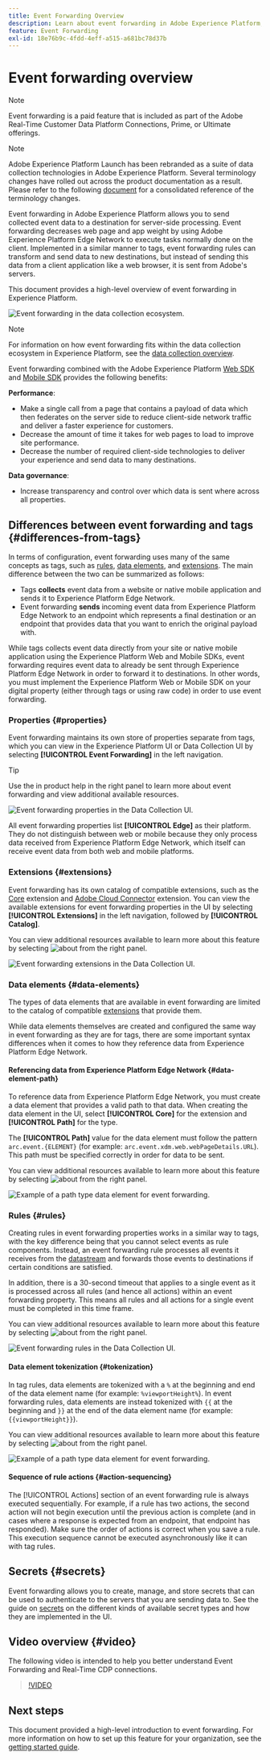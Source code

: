 ```yaml
---
title: Event Forwarding Overview
description: Learn about event forwarding in Adobe Experience Platform, which allows you to use the Experience Platform Edge Network to execute tasks without changing your tag implementation.
feature: Event Forwarding
exl-id: 18e76b9c-4fdd-4eff-a515-a681bc78d37b
---
```

# Event forwarding overview

>[!NOTE]
>
>Event forwarding is a paid feature that is included as part of the Adobe Real-Time Customer Data Platform Connections, Prime, or Ultimate offerings.

>[!NOTE]
>
>Adobe Experience Platform Launch has been rebranded as a suite of data collection technologies in Adobe Experience Platform. Several terminology changes have rolled out across the product documentation as a result. Please refer to the following [document](../../term-updates.md) for a consolidated reference of the terminology changes.

Event forwarding in Adobe Experience Platform allows you to send collected event data to a destination for server-side processing. Event forwarding decreases web page and app weight by using Adobe Experience Platform Edge Network to execute tasks normally done on the client. Implemented in a similar manner to tags, event forwarding rules can transform and send data to new destinations, but instead of sending this data from a client application like a web browser, it is sent from Adobe's servers.

This document provides a high-level overview of event forwarding in Experience Platform.

![Event forwarding in the data collection ecosystem.](../../../collection/images/home/event-forwarding.png)

>[!NOTE]
>
>For information on how event forwarding fits within the data collection ecosystem in Experience Platform, see the [data collection overview](../../../collection/home.md).

Event forwarding combined with the Adobe Experience Platform [Web SDK](/help/web-sdk/home.md) and [Mobile SDK](https://experienceleague.adobe.com/docs/platform-learn/data-collection/mobile-sdk/overview.html) provides the following benefits:

**Performance**:

* Make a single call from a page that contains a payload of data which then federates on the server side to reduce client-side network traffic and deliver a faster experience for customers.
* Decrease the amount of time it takes for web pages to load to improve site performance.
* Decrease the number of required client-side technologies to deliver your experience and send data to many destinations.

**Data governance**:

* Increase transparency and control over which data is sent where across all properties.

## Differences between event forwarding and tags {#differences-from-tags}

In terms of configuration, event forwarding uses many of the same concepts as tags, such as [rules](../managing-resources/rules.md), [data elements](../managing-resources/data-elements.md), and [extensions](../managing-resources/extensions/overview.md). The main difference between the two can be summarized as follows: 

* Tags **collects** event data from a website or native mobile application and sends it to Experience Platform Edge Network.
* Event forwarding **sends** incoming event data from Experience Platform Edge Network to an endpoint which represents a final destination or an endpoint that provides data that you want to enrich the original payload with.

While tags collects event data directly from your site or native mobile application using the Experience Platform Web and Mobile SDKs, event forwarding requires event data to already be sent through Experience Platform Edge Network in order to forward it to destinations. In other words, you must implement the Experience Platform Web or Mobile SDK on your digital property (either through tags or using raw code) in order to use event forwarding.

### Properties {#properties}

Event forwarding maintains its own store of properties separate from tags, which you can view in the Experience Platform UI or Data Collection UI by selecting **[!UICONTROL Event Forwarding]** in the left navigation.

>[!TIP]
>
>Use the in product help in the right panel to learn more about event forwarding and view additional available resources.

![Event forwarding properties in the Data Collection UI.](../../images/ui/event-forwarding/overview/properties.png)

All event forwarding properties list **[!UICONTROL Edge]** as their platform. They do not distinguish between web or mobile because they only process data received from Experience Platform Edge Network, which itself can receive event data from both web and mobile platforms.

### Extensions {#extensions}

Event forwarding has its own catalog of compatible extensions, such as the [Core](../../extensions/server/core/overview.md) extension and [Adobe Cloud Connector](../../extensions/server/cloud-connector/overview.md) extension. You can view the available extensions for event forwarding properties in the UI by selecting **[!UICONTROL Extensions]** in the left navigation, followed by **[!UICONTROL Catalog]**.

You can view additional resources available to learn more about this feature by selecting ![about](../../images/ui/event-forwarding/overview/about.png) from the right panel.

![Event forwarding extensions in the Data Collection UI.](../../images/ui/event-forwarding/overview/extensions.png)

### Data elements {#data-elements}

The types of data elements that are available in event forwarding are limited to the catalog of compatible [extensions](#extensions) that provide them.

While data elements themselves are created and configured the same way in event forwarding as they are for tags, there are some important syntax differences when it comes to how they reference data from Experience Platform Edge Network.

#### Referencing data from Experience Platform Edge Network {#data-element-path}
    
To reference data from Experience Platform Edge Network, you must create a data element that provides a valid path to that data. When creating the data element in the UI, select **[!UICONTROL Core]** for the extension and **[!UICONTROL Path]** for the type.

The **[!UICONTROL Path]** value for the data element must follow the pattern `arc.event.{ELEMENT}` (for example: `arc.event.xdm.web.webPageDetails.URL`). This path must be specified correctly in order for data to be sent.

You can view additional resources available to learn more about this feature by selecting ![about](../../images/ui/event-forwarding/overview/about.png) from the right panel.

![Example of a path type data element for event forwarding.](../../images/ui/event-forwarding/overview/data-reference.png)

### Rules {#rules}

Creating rules in event forwarding properties works in a similar way to tags, with the key difference being that you cannot select events as rule components. Instead, an event forwarding rule processes all events it receives from the [datastream](../../../datastreams/overview.md) and forwards those events to destinations if certain conditions are satisfied.

In addition, there is a 30-second timeout that applies to a single event as it is processed across all rules (and hence all actions) within an event forwarding property. This means all rules and all actions for a single event must be completed in this time frame.

You can view additional resources available to learn more about this feature by selecting ![about](../../images/ui/event-forwarding/overview/about.png) from the right panel.

![Event forwarding rules in the Data Collection UI.](../../images/ui/event-forwarding/overview/rules.png)

#### Data element tokenization {#tokenization}

In tag rules, data elements are tokenized with a `%` at the beginning and end of the data element name (for example: `%viewportHeight%`). In event forwarding rules, data elements are instead tokenized with `{{` at the beginning and `}}` at the end of the data element name (for example: `{{viewportHeight}}`).

You can view additional resources available to learn more about this feature by selecting ![about](../../images/ui/event-forwarding/overview/about.png) from the right panel.

![Example of a path type data element for event forwarding.](../../images/ui/event-forwarding/overview/tokenization.png)

#### Sequence of rule actions {#action-sequencing}

The [!UICONTROL Actions] section of an event forwarding rule is always executed sequentially. For example, if a rule has two actions, the second action will not begin execution until the previous action is complete (and in cases where a response is expected from an endpoint, that endpoint has responded). Make sure the order of actions is correct when you save a rule. This execution sequence cannot be executed asynchronously like it can with tag rules.

## Secrets {#secrets}

Event forwarding allows you to create, manage, and store secrets that can be used to authenticate to the servers that you are sending data to. See the guide on [secrets](./secrets.md) on the different kinds of available secret types and how they are implemented in the UI.

## Video overview {#video}

The following video is intended to help you better understand Event Forwarding and Real-Time CDP connections.

>[!VIDEO](https://video.tv.adobe.com/v/3429308)

## Next steps

This document provided a high-level introduction to event forwarding. For more information on how to set up this feature for your organization, see the [getting started guide](./getting-started.md).
